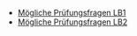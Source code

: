 * [Mögliche Prüfungsfragen LB1](/pruefungsfragen/LB1.md)
* [Mögliche Prüfungsfragen LB2](/pruefungsfragen/LB2.md)
